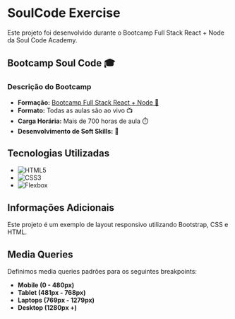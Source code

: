 # SoulCode Exercise 

Este projeto foi desenvolvido durante o Bootcamp Full Stack React + Node da Soul Code Academy.

## Bootcamp Soul Code 🎓

### Descrição do Bootcamp

- **Formação:** [Bootcamp Full Stack React + Node 🚀](https://soulcode.com/curso-react-nodejs-full-stack)
- **Formato:** Todas as aulas são ao vivo 📺
- **Carga Horária:** Mais de 700 horas de aula ⏱️
- **Desenvolvimento de Soft Skills:** 🌟

## Tecnologias Utilizadas

- ![HTML5](https://img.shields.io/badge/HTML5-E34F26?style=for-the-badge&logo=html5&logoColor=white)
- ![CSS3](https://img.shields.io/badge/CSS3-1572B6?style=for-the-badge&logo=css3&logoColor=white)
- ![Flexbox](https://img.shields.io/badge/Flexbox-1572B6?style=for-the-badge&logo=flexbox&logoColor=white)

## Informações Adicionais

Este projeto é um exemplo de layout responsivo utilizando Bootstrap, CSS e HTML.

## Media Queries

Definimos media queries padrões para os seguintes breakpoints:

- **Mobile (0 - 480px)**
- **Tablet (481px - 768px)**
- **Laptops (769px - 1279px)**
- **Desktop (1280px +)**
